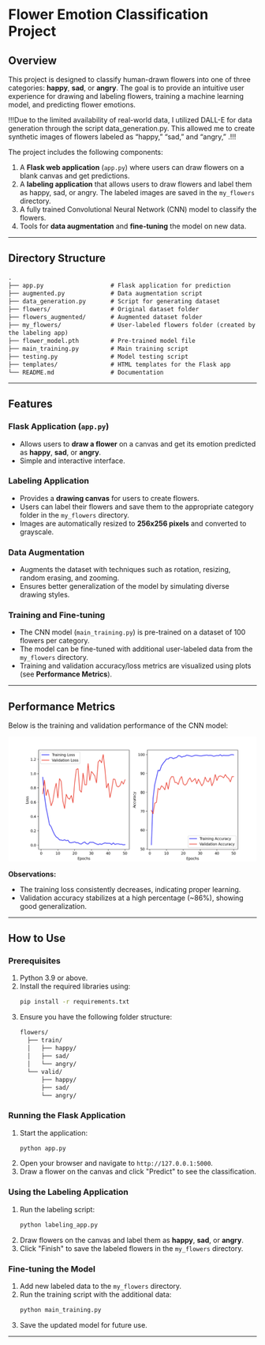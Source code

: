 # Flower Emotion Classification Project

## Overview

This project is designed to classify human-drawn flowers into one of three categories: **happy**, **sad**, or **angry**. The goal is to provide an intuitive user experience for drawing and labeling flowers, training a machine learning model, and predicting flower emotions.

!!!Due to the limited availability of real-world data, I utilized DALL-E for data generation through the script data_generation.py. This allowed me to create synthetic images of flowers labeled as “happy,” “sad,” and “angry,” .!!!

The project includes the following components:
1. A **Flask web application** (`app.py`) where users can draw flowers on a blank canvas and get predictions.
2. A **labeling application** that allows users to draw flowers and label them as happy, sad, or angry. The labeled images are saved in the `my_flowers` directory.
3. A fully trained Convolutional Neural Network (CNN) model to classify the flowers.
4. Tools for **data augmentation** and **fine-tuning** the model on new data.

---

## Directory Structure

```
.
├── app.py                   # Flask application for prediction
├── augmented.py             # Data augmentation script
├── data_generation.py       # Script for generating dataset
├── flowers/                 # Original dataset folder
├── flowers_augmented/       # Augmented dataset folder
├── my_flowers/              # User-labeled flowers folder (created by the labeling app)
├── flower_model.pth         # Pre-trained model file
├── main_training.py         # Main training script
├── testing.py               # Model testing script
├── templates/               # HTML templates for the Flask app
└── README.md                # Documentation
```

---

## Features

### Flask Application (`app.py`)
- Allows users to **draw a flower** on a canvas and get its emotion predicted as **happy**, **sad**, or **angry**.
- Simple and interactive interface.

### Labeling Application
- Provides a **drawing canvas** for users to create flowers.
- Users can label their flowers and save them to the appropriate category folder in the `my_flowers` directory.
- Images are automatically resized to **256x256 pixels** and converted to grayscale.

### Data Augmentation
- Augments the dataset with techniques such as rotation, resizing, random erasing, and zooming.
- Ensures better generalization of the model by simulating diverse drawing styles.

### Training and Fine-tuning
- The CNN model (`main_training.py`) is pre-trained on a dataset of 100 flowers per category.
- The model can be fine-tuned with additional user-labeled data from the `my_flowers` directory.
- Training and validation accuracy/loss metrics are visualized using plots (see **Performance Metrics**).

---

## Performance Metrics

Below is the training and validation performance of the CNN model:

![Performance Metrics](performance.png)

**Observations:**
- The training loss consistently decreases, indicating proper learning.
- Validation accuracy stabilizes at a high percentage (~86%), showing good generalization.

---

## How to Use

### Prerequisites
1. Python 3.9 or above.
2. Install the required libraries using:
   ```bash
   pip install -r requirements.txt
   ```
3. Ensure you have the following folder structure:
   ```
   flowers/
     ├── train/
     │   ├── happy/
     │   ├── sad/
     │   └── angry/
     └── valid/
         ├── happy/
         ├── sad/
         └── angry/
   ```

### Running the Flask Application
1. Start the application:
   ```bash
   python app.py
   ```
2. Open your browser and navigate to `http://127.0.0.1:5000`.
3. Draw a flower on the canvas and click "Predict" to see the classification.

### Using the Labeling Application
1. Run the labeling script:
   ```bash
   python labeling_app.py
   ```
2. Draw flowers on the canvas and label them as **happy**, **sad**, or **angry**.
3. Click "Finish" to save the labeled flowers in the `my_flowers` directory.

### Fine-tuning the Model
1. Add new labeled data to the `my_flowers` directory.
2. Run the training script with the additional data:
   ```bash
   python main_training.py
   ```
3. Save the updated model for future use.

---






